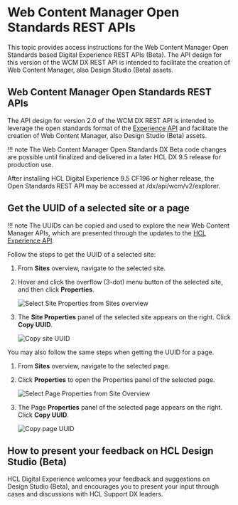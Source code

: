 # Web Content Manager Open Standards REST APIs

This topic provides access instructions for the Web Content Manager Open Standards based Digital Experience REST APIs (Beta). The API design for this version of the WCM DX REST API is intended to facilitate the creation of Web Content Manager, also Design Studio (Beta) assets.

## Web Content Manager Open Standards REST APIs

The API design for version 2.0 of the WCM DX REST API is intended to leverage the open standards format of the [Experience API](https://help.hcltechsw.com/digital-experience/9.5/open_api/openapi_overview.html) and facilitate the creation of Web Content Manager, also Design Studio (Beta) assets.

!!! note
    The Web Content Manager Open Standards DX Beta code changes are possible until finalized and delivered in a later HCL DX 9.5 release for production use.

After installing HCL Digital Experience 9.5 CF196 or higher release, the Open Standards REST API may be accessed at /dx/api/wcm/v2/explorer.

## Get the UUID of a selected site or a page

!!! note
    The UUIDs can be copied and used to explore the new Web Content Manager APIs, which are presented through the updates to the [HCL Experience API](https://help.hcltechsw.com/digital-experience/9.5/open_api/openapi_overview.html).

Follow the steps to get the UUID of a selected site:

1.  From **Sites** overview, navigate to the selected site.
2.  Hover and click the overflow (3-dot) menu button of the selected site, and then click **Properties**.

    ![Select Site Properties from Sites overview](../../images/site_properties_panel.png)

3.  The **Site Properties** panel of the selected site appears on the right. Click **Copy UUID**.

    ![Copy site UUID](../../images/copy_site_UUID_properties.png)


You may also follow the same steps when getting the UUID for a page.

1.  From **Sites** overview, navigate to the selected page.
2.  Click **Properties** to open the Properties panel of the selected page.

    ![Select Page Properties from Site Overview](../../images/Select_page_properties.png)

3.  The Page **Properties** panel of the selected page appears on the right. Click **Copy UUID**.

    ![Copy page UUID](../../images/copy_page_UUID_properties.png)

## How to present your feedback on HCL Design Studio (Beta)

HCL Digital Experience welcomes your feedback and suggestions on Design Studio (Beta), and encourages you to present your input through cases and discussions with HCL Support DX leaders.

